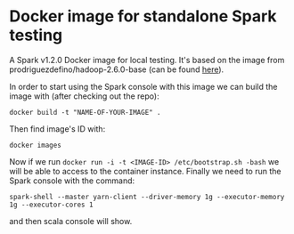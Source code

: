 # Docker image for standalone Spark testing
A Spark v1.2.0 Docker image for local testing. It's based on the image from prodriguezdefino/hadoop-2.6.0-base (can be found [here](https://github.com/prodriguezdefino/docker-hadoop-2.6.0-base)).

In order to start using the Spark console with this image we can build the image with (after checking out the repo):

```
docker build -t "NAME-OF-YOUR-IMAGE" .
```

Then find image's ID with:

```
docker images
```

Now if we run ```docker run -i -t <IMAGE-ID> /etc/bootstrap.sh -bash``` we will be able to access to the container instance. Finally we need to run the Spark console with the command:
```
spark-shell --master yarn-client --driver-memory 1g --executor-memory 1g --executor-cores 1
```
and then scala console will show.
